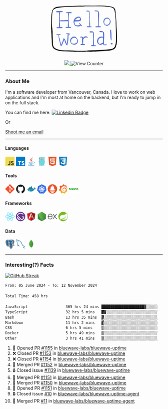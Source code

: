 <div align="center">
    <img src="./img/hello_world.webp" height="200px" width="">
    <div>
        <a href="https://www.linkedin.com/in/ajhollid">
            <img src="https://img.shields.io/badge/LinkedIn-blue"/>
        </a>
        <img src="https://komarev.com/ghpvc/?username=ajhollid&color=yellow" alt="View Counter">
    </div>
</div>

---

### About Me

I'm a software developer from Vancouver, Canada. I love to work on web applications and I'm most at home on the backend, but I'm ready to jump in on the full stack.

You can find me here: [![Linkedin Badge](https://img.shields.io/badge/-ajhollid-blue?style=flat&logo=Linkedin&logoColor=white)](https://www.linkedin.com/in/ajhollid)

Or

[Shoot me an email](mailto:ajhollid@gmail.com)

---

#### Languages

<div>
    <img src="./img/devicons/javascript-original.svg" width=30 height=30 alt="JavaScript">
    <img src="/img/devicons/typescript-original.svg" width=30 height=30 alt="TypeScript">
    <img src="./img/devicons/java-original.svg" width=30 height=30 alt="Java">
    <img src="./img/devicons/go-original.svg" width=30 height=30 alt="Golang">
    <img src="./img/devicons/html5-original.svg" width=30 height=30 alt="HTML 5">
    <img src="./img/devicons/css3-original.svg" width=30 height=30 alt="CSS 3">
</div>

#### Tools

<div>
    <img src="./img/devicons/git-original.svg" width=30 height=30 alt="Git">
    <img src="./img/devicons/github-original.svg" width=30 height=30 alt="Github">
    <img src="./img/devicons/docker-original.svg" width=30 
    height=30 alt="Docker">
    <img src="./img/devicons/kubernetes-original.svg" width=30 height=30 alt="K8">
    <img src="./img/devicons/prometheus-original.svg" width=30 height=30 alt="Prometheus">
    <img src="./img/devicons/grafana-original.svg" width=30 height=30 alt="Grafana">
    <img src="./img/devicons/nginx-original.svg" width=30 height=30 alt="Nginx">
</div>

#### Frameworks

<div>
    <img src="./img/devicons/react-original.svg" width=30 height=30 alt="React">
    <img src="./img/devicons/gatsby-original.svg" width=30 height=30 alt="Gatsby">
    <img src="./img/devicons/angularjs-original.svg" width=30 height=30 alt="AngularJS">
    <img src="./img/devicons/nodejs-original.svg" width=30 height=30 alt="NodeJS">
    <img src="./img/devicons/express-original.svg" width=30 height=30 alt="Express">
    <img src="./img/devicons/spring-original.svg" width=30 height=30 alt="Spring">
</div>

#### Data

<div>
    <img src="./img/devicons/postgresql-original.svg" width=30 height=30 alt="Postgresql">
    <img src="./img/devicons/mysql-original.svg" width=30 height=30 alt="Mysql">
    <img src="./img/devicons/mongodb-original.svg" width=30 height=30 alt="MongoDB">
</div>

---

### Interesting(?) Facts

[![GitHub Streak](http://github-readme-streak-stats.herokuapp.com?user=ajhollid)](https://git.io/streak-stats)

 <!--START_SECTION:waka-->

```txt
From: 05 June 2024 - To: 12 November 2024

Total Time: 458 hrs

JavaScript                 365 hrs 24 mins ███████████████████▓░░░░░   79.14 %
TypeScript                 32 hrs 5 mins   █▓░░░░░░░░░░░░░░░░░░░░░░░   06.95 %
Bash                       13 hrs 35 mins  ▓░░░░░░░░░░░░░░░░░░░░░░░░   02.94 %
Markdown                   11 hrs 2 mins   ▓░░░░░░░░░░░░░░░░░░░░░░░░   02.39 %
CSS                        6 hrs 5 mins    ▒░░░░░░░░░░░░░░░░░░░░░░░░   01.32 %
Docker                     5 hrs 49 mins   ▒░░░░░░░░░░░░░░░░░░░░░░░░   01.26 %
Other                      3 hrs 41 mins   ▒░░░░░░░░░░░░░░░░░░░░░░░░   00.80 %
```

<!--END_SECTION:waka-->


<!--START_SECTION:activity-->
1. 💪 Opened PR [#1155](https://github.com/bluewave-labs/bluewave-uptime/pull/1155) in [bluewave-labs/bluewave-uptime](https://github.com/bluewave-labs/bluewave-uptime)
2. ❌ Closed PR [#1153](https://github.com/bluewave-labs/bluewave-uptime/pull/1153) in [bluewave-labs/bluewave-uptime](https://github.com/bluewave-labs/bluewave-uptime)
3. ❌ Closed PR [#1154](https://github.com/bluewave-labs/bluewave-uptime/pull/1154) in [bluewave-labs/bluewave-uptime](https://github.com/bluewave-labs/bluewave-uptime)
4. 🎉 Merged PR [#1152](https://github.com/bluewave-labs/bluewave-uptime/pull/1152) in [bluewave-labs/bluewave-uptime](https://github.com/bluewave-labs/bluewave-uptime)
5. 🔒 Closed issue [#1139](https://github.com/bluewave-labs/bluewave-uptime/issues/1139) in [bluewave-labs/bluewave-uptime](https://github.com/bluewave-labs/bluewave-uptime)
6. 🎉 Merged PR [#1151](https://github.com/bluewave-labs/bluewave-uptime/pull/1151) in [bluewave-labs/bluewave-uptime](https://github.com/bluewave-labs/bluewave-uptime)
7. 🎉 Merged PR [#1150](https://github.com/bluewave-labs/bluewave-uptime/pull/1150) in [bluewave-labs/bluewave-uptime](https://github.com/bluewave-labs/bluewave-uptime)
8. 💪 Opened PR [#1151](https://github.com/bluewave-labs/bluewave-uptime/pull/1151) in [bluewave-labs/bluewave-uptime](https://github.com/bluewave-labs/bluewave-uptime)
9. 🔒 Closed issue [#10](https://github.com/bluewave-labs/bluewave-uptime-agent/issues/10) in [bluewave-labs/bluewave-uptime-agent](https://github.com/bluewave-labs/bluewave-uptime-agent)
10. 🎉 Merged PR [#11](https://github.com/bluewave-labs/bluewave-uptime-agent/pull/11) in [bluewave-labs/bluewave-uptime-agent](https://github.com/bluewave-labs/bluewave-uptime-agent)
<!--END_SECTION:activity-->
